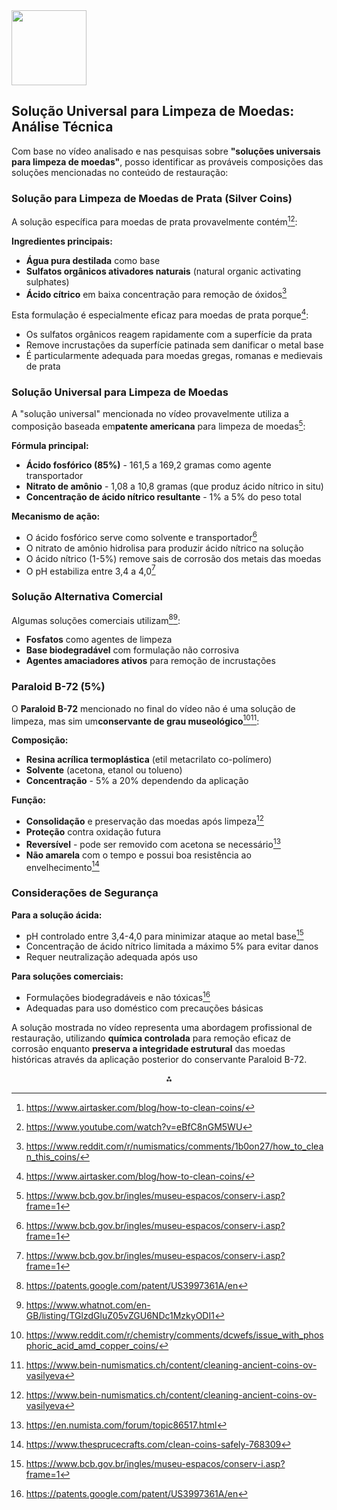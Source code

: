 <img src="https://r2cdn.perplexity.ai/pplx-full-logo-primary-dark%402x.png" class="logo" width="120"/>

## Solução Universal para Limpeza de Moedas: Análise Técnica

Com base no vídeo analisado e nas pesquisas sobre **"soluções universais para limpeza de moedas"**, posso identificar as prováveis composições das soluções mencionadas no conteúdo de restauração:

### **Solução para Limpeza de Moedas de Prata (Silver Coins)**

A solução específica para moedas de prata provavelmente contém[^1][^2]:

**Ingredientes principais:**

- **Água pura destilada** como base
- **Sulfatos orgânicos ativadores naturais** (natural organic activating sulphates)
- **Ácido cítrico** em baixa concentração para remoção de óxidos[^3]

Esta formulação é especialmente eficaz para moedas de prata porque[^1]:

- Os sulfatos orgânicos reagem rapidamente com a superfície da prata
- Remove incrustações da superfície patinada sem danificar o metal base
- É particularmente adequada para moedas gregas, romanas e medievais de prata


### **Solução Universal para Limpeza de Moedas**

A "solução universal" mencionada no vídeo provavelmente utiliza a composição baseada em**patente americana** para limpeza de moedas[^4]:

**Fórmula principal:**

- **Ácido fosfórico (85%)** - 161,5 a 169,2 gramas como agente transportador
- **Nitrato de amônio** - 1,08 a 10,8 gramas (que produz ácido nítrico in situ)
- **Concentração de ácido nítrico resultante** - 1% a 5% do peso total

**Mecanismo de ação:**

- O ácido fosfórico serve como solvente e transportador[^4]
- O nitrato de amônio hidrolisa para produzir ácido nítrico na solução
- O ácido nítrico (1-5%) remove sais de corrosão dos metais das moedas
- O pH estabiliza entre 3,4 a 4,0[^4]


### **Solução Alternativa Comercial**

Algumas soluções comerciais utilizam[^5][^6]:

- **Fosfatos** como agentes de limpeza
- **Base biodegradável** com formulação não corrosiva
- **Agentes amaciadores ativos** para remoção de incrustações


### **Paraloid B-72 (5%)**

O **Paraloid B-72** mencionado no final do vídeo não é uma solução de limpeza, mas sim um**conservante de grau museológico**[^7][^8]:

**Composição:**

- **Resina acrílica termoplástica** (etil metacrilato co-polímero)
- **Solvente** (acetona, etanol ou tolueno)
- **Concentração** - 5% a 20% dependendo da aplicação

**Função:**

- **Consolidação** e preservação das moedas após limpeza[^8]
- **Proteção** contra oxidação futura
- **Reversível** - pode ser removido com acetona se necessário[^9]
- **Não amarela** com o tempo e possui boa resistência ao envelhecimento[^10]


### **Considerações de Segurança**

**Para a solução ácida:**

- pH controlado entre 3,4-4,0 para minimizar ataque ao metal base[^4]
- Concentração de ácido nítrico limitada a máximo 5% para evitar danos
- Requer neutralização adequada após uso

**Para soluções comerciais:**

- Formulações biodegradáveis e não tóxicas[^5]
- Adequadas para uso doméstico com precauções básicas

A solução mostrada no vídeo representa uma abordagem profissional de restauração, utilizando **química controlada** para remoção eficaz de corrosão enquanto **preserva a integridade estrutural** das moedas históricas através da aplicação posterior do conservante Paraloid B-72.

<div style="text-align: center">⁂</div>

[^1]: https://www.airtasker.com/blog/how-to-clean-coins/

[^2]: https://www.youtube.com/watch?v=eBfC8nGM5WU

[^3]: https://www.reddit.com/r/numismatics/comments/1b0on27/how_to_clean_this_coins/

[^4]: https://www.bcb.gov.br/ingles/museu-espacos/conserv-i.asp?frame=1

[^5]: https://patents.google.com/patent/US3997361A/en

[^6]: https://www.whatnot.com/en-GB/listing/TGlzdGluZ05vZGU6NDc1MzkyODI1

[^7]: https://www.reddit.com/r/chemistry/comments/dcwefs/issue_with_phosphoric_acid_amd_copper_coins/

[^8]: https://www.bein-numismatics.ch/content/cleaning-ancient-coins-ov-vasilyeva

[^9]: https://en.numista.com/forum/topic86517.html

[^10]: https://www.thesprucecrafts.com/clean-coins-safely-768309

[^11]: https://www.youtube.com/watch?v=DZhUazFw5Pw

[^12]: https://www.cleaningpencil.com/coin-cleaning-solution

[^13]: https://pronaturalbrands.com/2023/08/10/cleaning-coins/

[^14]: https://www.showmycollection.com/en/citric-acid-for-cleaning-silver-silver-coins.html

[^15]: https://www.ebay.co.uk/itm/306184853269

[^16]: https://www.operachem.com/clean-your-coins-with-chemistry/

[^17]: https://www.cleaningpencil.com/silver-coin-cleaning-solution

[^18]: https://www.ecwid.com/blog/how-to-clean-old-coins.html

[^19]: https://www.lpmetaldetecting.com/products/composite-cleaning-pencil-silver-coin-cleaning-solution

[^20]: http://www.metaldetectingworld.com/cleaning_preservation_coin.shtml

[^21]: https://www.instructables.com/Fast-Easy-Coin-Cleaning/

[^22]: https://www.reddit.com/r/chemistry/comments/1b33lmy/chemical_for_cleaning_coins_australian_currency/

[^23]: https://www.wizardcoinsupply.com/products/cleaning-coins/

[^24]: https://www.youtube.com/watch?v=r2qqCehsyCY

[^25]: https://www.edrmetals.com/post/how-to-clean-silver-coins-without-damaging-or-devaluing-them

[^26]: https://www.zoicpalaeotech.co.uk/pages/paraloid-b72-in-fossil-preparation

[^27]: https://www.metaldetectingworld.com/cleaning_coin_p13_ammonia.shtml

[^28]: https://arteseal.co.uk/products/paraloid™-b-72-100ml-20-concentration

[^29]: https://www.preservationequipment.com/files/4ba8f3dc-85c1-44e4-9237-a3db00db1ef4/Paraloid B72 Use.pdf

[^30]: https://artemis-collection.com/showcase/cleaning-coins/

[^31]: https://www.dow.com/pt-br/pdp.paraloid-b-72-100-resin.154799z.html

[^32]: https://www.phonesoap.com/blogs/news/how-to-clean-coins

[^33]: https://www.colchestertreasurehunting.co.uk/c/cleaning.htm

[^34]: https://arteseal.co.uk/products/paraloid™-b-72-150ml-20-concentration

[^35]: https://www.reddit.com/r/AncientCoins/comments/18dldou/any_tips_on_safely_cleaning_ancient_bronze_coins/

[^36]: https://geigercheck.com/product/paraloid-b72-by-the-gram-autunite-preservation/

[^37]: https://www.sublimescience.com/free-science-experiments/cleaning-coins/

[^38]: https://www.oricaminingservices.com/us/en/product/products_and_services/bulk_systems/page_bulk_systems/ammonium_nitrate_solution/172

[^39]: https://arteseal.co.uk/products/arteseal-50ml

[^40]: https://www.mrbondscienceguy.com/science-blog/2018/2/21/cleaning-pennies


